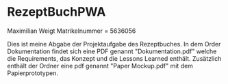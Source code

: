 # RezeptBuchPWA

Maximilian Weigt
Matrikelnummer = 5636056

Dies ist meine Abgabe der Projektaufgabe des Rezeptbuches.
In dem Order Dokumentation findet sich eine PDF genannt "Dokumentation.pdf" welche die Requirements, das Konzept und die Lessons Learned enthält. 
Zusätzlich enthält der Ordner eine pdf genannt "Paper Mockup.pdf" mit dem Papierprototypen.
